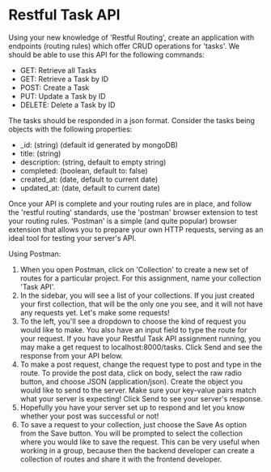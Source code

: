 # Restful Task API

Using your new knowledge of 'Restful Routing', create an application with endpoints (routing rules) which offer CRUD operations for 'tasks'. We should be able to use this API for the following commands:

* GET: Retrieve all Tasks
* GET: Retrieve a Task by ID
* POST: Create a Task
* PUT: Update a Task by ID
* DELETE: Delete a Task by ID

The tasks should be responded in a json format. Consider the tasks being objects with the following properties:

* _id: (string) (default id generated by mongoDB)
* title: (string)
* description: (string, default to empty string)
* completed: (boolean, default to: false)
* created_at: (date, default to current date)
* updated_at: (date, default to current date)

Once your API is complete and your routing rules are in place, and follow the 'restful routing' standards, use the 'postman' browser extension to test your routing rules. 'Postman' is a simple (and quite popular) browser extension that allows you to prepare your own HTTP requests, serving as an ideal tool for testing your server's API.

Using Postman:
1. When you open Postman, click on 'Collection'  to create a new set of routes for a particular project. For this assignment, name your collection 'Task API'.
2. In the sidebar, you will see a list of your collections. If you just created your first collection, that will be the only one you see, and it will not have any requests yet. Let's make some requests!
3. To the left, you'll see a dropdown to choose the kind of request you would like to make. You also have an input field to type the route for your request. If you have your Restful Task API assignment running, you may make a get request to localhost:8000/tasks. Click Send and see the response from your API below.
4. To make a post request, change the request type to post and type in the route. To provide the post data, click on body, select the raw radio button, and choose JSON (application/json). Create the object you would like to send to the server. Make sure your key-value pairs match what your server is expecting! Click Send to see your server's response.
5. Hopefully you have your server set up to respond and let you know whether your post was successful or not!
6. To save a request to your collection, just choose the Save As option from the Save button. You will be prompted to select the collection where you would like to save the request. This can be very useful when working in a group, because then the backend developer can create a collection of routes and share it with the frontend developer.
